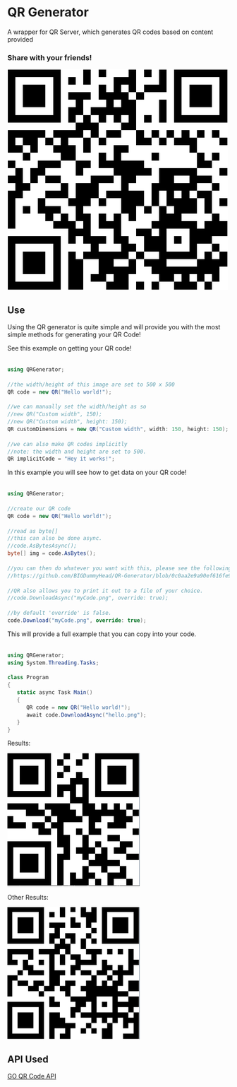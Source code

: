 # QR Generator
A wrapper for QR Server, which generates QR codes based on content provided

### Share with your friends!
![share me](https://github.com/BIGDummyHead/QR-Generator/blob/master/share.jpg)

## Use

Using the QR generator is quite simple and will provide you with the most simple methods for generating your QR Code!

See this example on getting your QR code!

```csharp

using QRGenerator;

//the width/height of this image are set to 500 x 500
QR code = new QR("Hello world!");

//we can manually set the width/height as so
//new QR("Custom width", 150);
//new QR("Custom width", height: 150);
QR customDimensions = new QR("Custom width", width: 150, height: 150);

//we can also make QR codes implicitly 
//note: the width and height are set to 500.
QR implicitCode = "Hey it works!";

```

In this example you will see how to get data on your QR code!

```csharp

using QRGenerator;

//create our QR code
QR code = new QR("Hello world!");

//read as byte[]
//this can also be done async.
//code.AsBytesAsync();
byte[] img = code.AsBytes();

//you can then do whatever you want with this, please see the following link of how I used it.
//https://github.com/BIGDummyHead/QR-Generator/blob/0c0aa2e9a90ef616fe92f36d5c3a69248a0fb385/Example%20Wpf/QR-Maker-Sol/QR-Maker/MainWindow.xaml.cs#L48

//QR also allows you to print it out to a file of your choice.
//code.DownloadAsync("myCode.png", override: true);

//by default 'override' is false.
code.Download("myCode.png", override: true);
```

This will provide a full example that you can copy into your code.

```csharp

using QRGenerator;
using System.Threading.Tasks;

class Program
{
   static async Task Main()
   {
      QR code = new QR("Hello world!");
      await code.DownloadAsync("hello.png");
   }
}

```

Results:

![hello](https://github.com/BIGDummyHead/QR-Generator/blob/master/example.png)

Other Results:

![secret](https://github.com/BIGDummyHead/QR-Generator/blob/master/qr_maker_icon.png)


## API Used 

[GO QR Code API](http://goqr.me/)
